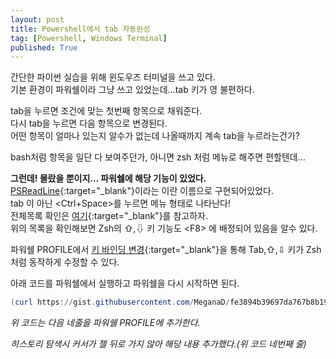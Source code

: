 ```yaml
---
layout: post
title: Powershell에서 tab 자동완성 
tag: [Powershell, Windows Terminal]
published: True
---
```


간단한 파이썬 실습을 위해 윈도우즈 터미널을 쓰고 있다.  
기본 환경이 파워쉘이라 그냥 쓰고 있었는데...tab 키가 영 불편하다.

tab을 누르면 조건에 맞는 첫번째 항목으로 채워준다.  
다시 tab을 누르면 다음 항목으로 변경된다.  
어떤 항목이 얼마나 있는지 알수가 없는데 나올때까지 계속 tab을 누르라는건가?  

bash처럼 항목을 일단 다 보여주던가,
아니면 zsh 처럼 메뉴로 해주면 편할텐데...  

**그런데! 몰랐을 뿐이지... 파워쉘에 해당 기능이 있었다.**  
[PSReadLine](https://docs.microsoft.com/en-us/powershell/module/psreadline/?view=powershell-7){:target="_blank"}이라는 이란 이름으로 구현되어있었다.  
tab 이 아닌 &lt;Ctrl+Space&gt;를 누르면 메뉴 형태로 나타난다!  
전체목록 확인은 [여기](https://docs.microsoft.com/en-us/powershell/module/psreadline/about/about_psreadline?view=powershell-7){:target="_blank"}를 참고하자.  
위의 목록을 확인해보면 Zsh의 ⇧,⇩ 키 기능도 &lt;F8&gt; 에 배정되어 있음을 알수 있다.

파워쉘 PROFILE에서 [키 바인딩 변경](https://docs.microsoft.com/en-us/powershell/module/psreadline/set-psreadlinekeyhandler?view=powershell-7){:target="_blank"}을 통해 Tab,⇧,⇩ 키가 Zsh처럼 동작하게 수정할 수 있다.  

아래 코드를 파워쉘에서 실행하고 파워쉘을 다시 시작하면 된다.

```powershell
(curl https://gist.githubusercontent.com/MeganaD/fe3894b39697da767b8b19b3e0bc047b/raw).Content | Add-Content $PROFILE
```

*위 코드는 다음 네줄을 파워쉘 PROFILE에 추가한다.*
<script src="https://gist.github.com/MeganaD/fe3894b39697da767b8b19b3e0bc047b.js"></script>

*히스토리 탐색시 커서가 젤 뒤로 가지 않아 해당 내용 추가했다.(위 코드 네번째 줄)*



